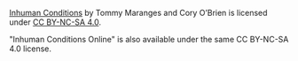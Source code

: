[Inhuman Conditions][ih] by Tommy Maranges and Cory O’Brien is licensed under [CC BY-NC-SA 4.0][cc].

[ih]: https://robots.management/
[cc]: http://creativecommons.org/licenses/by-nc-sa/4.0/

"Inhuman Conditions Online" is also available under the same CC BY-NC-SA 4.0 license.
